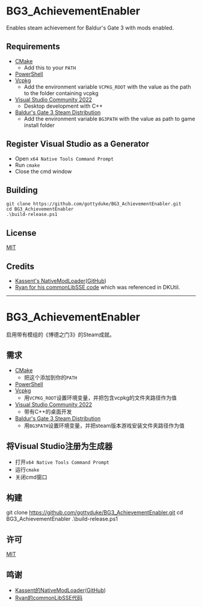 # BG3_AchievementEnabler
 Enables steam achievement for Baldur's Gate 3 with mods enabled.

## Requirements

- [CMake](https://cmake.org/)
  - Add this to your `PATH`
- [PowerShell](https://github.com/PowerShell/PowerShell/releases/latest)
- [Vcpkg](https://github.com/microsoft/vcpkg)
  - Add the environment variable `VCPKG_ROOT` with the value as the path to the folder containing vcpkg
- [Visual Studio Community 2022](https://visualstudio.microsoft.com/)
  - Desktop development with C++
- [Baldur's Gate 3 Steam Distribution](https://store.steampowered.com/app/1086940/Baldurs_Gate_3/)
  - Add the environment variable `BG3PATH` with the value as path to game install folder
  
## Register Visual Studio as a Generator

- Open `x64 Native Tools Command Prompt`
- Run `cmake`
- Close the cmd window

## Building

```
git clone https://github.com/gottyduke/BG3_AchievementEnabler.git
cd BG3_AchievementEnabler
.\build-release.ps1
```

## License

[MIT](LICENSE)

## Credits

- [Kassent's NativeModLoader](https://www.nexusmods.com/divinityoriginalsin2/mods/210?tab=description)([GitHub](https://github.com/kassent))
- [Ryan for his commonLibSSE code](https://github.com/Ryan-rsm-McKenzie/CommonLibSSE) which was referenced in DKUtil.


---


# BG3_AchievementEnabler
 启用带有模组的《博德之门3》的Steam成就。

## 需求

- [CMake](https://cmake.org/)
  - 把这个添加到你的`PATH`
- [PowerShell](https://github.com/PowerShell/PowerShell/releases/latest)
- [Vcpkg](https://github.com/microsoft/vcpkg)
  - 用`VCPKG_ROOT`设置环境变量，并把包含vcpkg的文件夹路径作为值
- [Visual Studio Community 2022](https://visualstudio.microsoft.com/)
  - 带有C++的桌面开发
- [Baldur's Gate 3 Steam Distribution](https://store.steampowered.com/app/1086940/Baldurs_Gate_3/)
  - 用`BG3PATH`设置环境变量，并把steam版本游戏安装文件夹路径作为值

## 将Visual Studio注册为生成器

- 打开`x64 Native Tools Command Prompt`
- 运行`cmake`
- 关闭cmd窗口

## 构建

git clone https://github.com/gottyduke/BG3_AchievementEnabler.git
cd BG3_AchievementEnabler
.\build-release.ps1
## 许可

[MIT](LICENSE)

## 鸣谢

- [Kassent的NativeModLoader](https://www.nexusmods.com/divinityoriginalsin2/mods/210?tab=description)([GitHub](https://github.com/kassent))
- [Ryan的commonLibSSE代码](https://github.com/Ryan-rsm-McKenzie/CommonLibSSE)